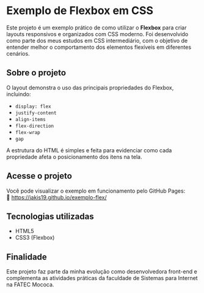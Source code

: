# Exemplo de Flexbox em CSS

Este projeto é um exemplo prático de como utilizar o **Flexbox** para criar layouts responsivos e organizados com CSS moderno. Foi desenvolvido como parte dos meus estudos em CSS intermediário, com o objetivo de entender melhor o comportamento dos elementos flexíveis em diferentes cenários.

## Sobre o projeto

O layout demonstra o uso das principais propriedades do Flexbox, incluindo:

- `display: flex`
- `justify-content`
- `align-items`
- `flex-direction`
- `flex-wrap`
- `gap`

A estrutura do HTML é simples e feita para evidenciar como cada propriedade afeta o posicionamento dos itens na tela.

## Acesse o projeto

Você pode visualizar o exemplo em funcionamento pelo GitHub Pages:  
🔗 https://jakis19.github.io/exemplo-flex/

## Tecnologias utilizadas

- HTML5  
- CSS3 (Flexbox)

## Finalidade

Este projeto faz parte da minha evolução como desenvolvedora front-end e complementa as atividades práticas da faculdade de Sistemas para Internet na FATEC Mococa.
